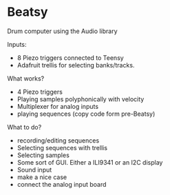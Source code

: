 # Beatsy
Drum computer using the Audio library

Inputs:
 - 8 Piezo triggers connected to Teensy
 - Adafruit trellis for selecting banks/tracks.

What works?
 - 4 Piezo triggers
 - Playing samples polyphonically with velocity
 - Multiplexer for analog inputs
 - playing sequences (copy code form pre-Beatsy)

What to do?
 - recording/editing sequences
 - Selecting sequences with trellis
 - Selecting samples
 - Some sort of GUI. Either a ILI9341 or an I2C display
 - Sound input
 - make a nice case
 - connect the analog input board
